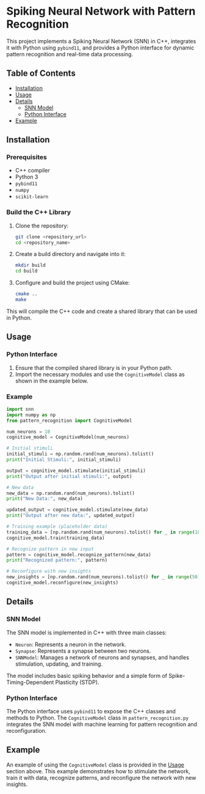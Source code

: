# Spiking Neural Network with Pattern Recognition

This project implements a Spiking Neural Network (SNN) in C++, integrates it with Python using `pybind11`, and provides a Python interface for dynamic pattern recognition and real-time data processing.

## Table of Contents

- [Installation](#installation)
- [Usage](#usage)
- [Details](#details)
  - [SNN Model](#snn-model)
  - [Python Interface](#python-interface)
- [Example](#example)

## Installation

### Prerequisites

- C++ compiler
- Python 3
- `pybind11`
- `numpy`
- `scikit-learn`

### Build the C++ Library

1. Clone the repository:

   ```sh
   git clone <repository_url>
   cd <repository_name>
   ```

2. Create a build directory and navigate into it:

   ```sh
   mkdir build
   cd build
   ```

3. Configure and build the project using CMake:

   ```sh
   cmake ..
   make
   ```

This will compile the C++ code and create a shared library that can be used in Python.

## Usage

### Python Interface

1. Ensure that the compiled shared library is in your Python path.
2. Import the necessary modules and use the `CognitiveModel` class as shown in the example below.

### Example

```python
import snn
import numpy as np
from pattern_recognition import CognitiveModel

num_neurons = 10
cognitive_model = CognitiveModel(num_neurons)

# Initial stimuli
initial_stimuli = np.random.rand(num_neurons).tolist()
print("Initial Stimuli:", initial_stimuli)

output = cognitive_model.stimulate(initial_stimuli)
print("Output after initial stimuli:", output)

# New data
new_data = np.random.rand(num_neurons).tolist()
print("New Data:", new_data)

updated_output = cognitive_model.stimulate(new_data)
print("Output after new data:", updated_output)

# Training example (placeholder data)
training_data = [np.random.rand(num_neurons).tolist() for _ in range(100)]
cognitive_model.train(training_data)

# Recognize pattern in new input
pattern = cognitive_model.recognize_pattern(new_data)
print("Recognized pattern:", pattern)

# Reconfigure with new insights
new_insights = [np.random.rand(num_neurons).tolist() for _ in range(50)]
cognitive_model.reconfigure(new_insights)
```

## Details

### SNN Model

The SNN model is implemented in C++ with three main classes:

- `Neuron`: Represents a neuron in the network.
- `Synapse`: Represents a synapse between two neurons.
- `SNNModel`: Manages a network of neurons and synapses, and handles stimulation, updating, and training.

The model includes basic spiking behavior and a simple form of Spike-Timing-Dependent Plasticity (STDP).

### Python Interface

The Python interface uses `pybind11` to expose the C++ classes and methods to Python. The `CognitiveModel` class in `pattern_recognition.py` integrates the SNN model with machine learning for pattern recognition and reconfiguration.

## Example

An example of using the `CognitiveModel` class is provided in the [Usage](#usage) section above. This example demonstrates how to stimulate the network, train it with data, recognize patterns, and reconfigure the network with new insights.
